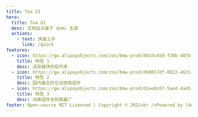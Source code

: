 ```yaml
---
title: Toa UI
hero:
  title: Toa UI
  desc: 文档站点基于 dumi 生成
  actions:
    - text: 快速上手
      link: /quick
features:
  - icon: https://gw.alipayobjects.com/zos/bmw-prod/881dc458-f20b-407b-947a-95104b5ec82b/k79dm8ih_w144_h144.png
    title: 特性 1
    desc: 渲染最快的组件库
  - icon: https://gw.alipayobjects.com/zos/bmw-prod/d60657df-0822-4631-9d7c-e7a869c2f21c/k79dmz3q_w126_h126.png
    title: 特性 2
    desc: 国内最全的互动游戏组件
  - icon: https://gw.alipayobjects.com/zos/bmw-prod/d1ee0c6f-5aed-4a45-a507-339a4bfe076c/k7bjsocq_w144_h144.png
    title: 特性 3
    desc: 动画组件支持面最广
footer: Open-source MIT Licensed | Copyright © 2022<br />Powered by [dumi](https://d.umijs.org)
---
```


